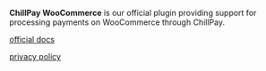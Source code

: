 **ChillPay WooCommerce** is our official plugin providing support for processing payments on WooCommerce through ChillPay.

[official docs](https://chillpay-uploads.s3.ap-southeast-1.amazonaws.com/documents/ChillPay-Merchant-Integration-Manual-Document-EN_v1.2.1.pdf)

[privacy policy](https://www.chillpay.co/en/Home/PrivacyPolicy)